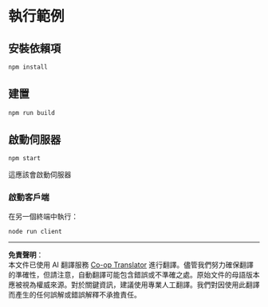 <!--
CO_OP_TRANSLATOR_METADATA:
{
  "original_hash": "67cc24a3a2d1cdd7d395ed5e67be8557",
  "translation_date": "2025-10-07T01:33:51+00:00",
  "source_file": "03-GettingStarted/11-simple-auth/code/basic/typescript/README.md",
  "language_code": "mo"
}
-->
# 執行範例

## 安裝依賴項

```bash
npm install
```

## 建置

```bash
npm run build
```

## 啟動伺服器

```bash
npm start
```

這應該會啟動伺服器

### 啟動客戶端

在另一個終端中執行：

```bash
node run client
```

---

**免責聲明**：  
本文件已使用 AI 翻譯服務 [Co-op Translator](https://github.com/Azure/co-op-translator) 進行翻譯。儘管我們努力確保翻譯的準確性，但請注意，自動翻譯可能包含錯誤或不準確之處。原始文件的母語版本應被視為權威來源。對於關鍵資訊，建議使用專業人工翻譯。我們對因使用此翻譯而產生的任何誤解或錯誤解釋不承擔責任。